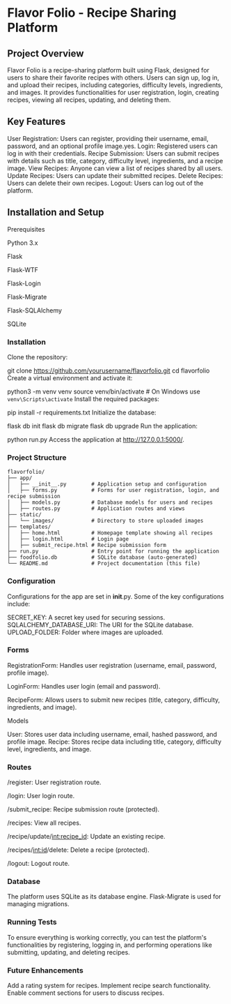 # Flavor Folio - Recipe Sharing Platform

## Project Overview
Flavor Folio is a recipe-sharing platform built using Flask, designed for users to share their favorite recipes with others. Users can sign up, log in, and upload their recipes, including categories, difficulty levels, ingredients, and images. It provides functionalities for user registration, login, creating recipes, viewing all recipes, updating, and deleting them.

## Key Features
User Registration: Users can register, providing their username, email, password, and an optional profile image.yes.
Login: Registered users can log in with their credentials.
Recipe Submission: Users can submit recipes with details such as title, category, difficulty level, ingredients, and a recipe image.
View Recipes: Anyone can view a list of recipes shared by all users.
Update Recipes: Users can update their submitted recipes.
Delete Recipes: Users can delete their own recipes.
Logout: Users can log out of the platform.

## Installation and Setup
Prerequisites

Python 3.x

Flask

Flask-WTF

Flask-Login

Flask-Migrate

Flask-SQLAlchemy

SQLite

### Installation
Clone the repository:

git clone https://github.com/yourusername/flavorfolio.git
cd flavorfolio
Create a virtual environment and activate it:

python3 -m venv venv
source venv/bin/activate  # On Windows use `venv\Scripts\activate`
Install the required packages:

pip install -r requirements.txt
Initialize the database:

flask db init
flask db migrate
flask db upgrade
Run the application:


python run.py
Access the application at http://127.0.0.1:5000/.

### Project Structure
```
flavorfolio/
├── app/
│   ├── __init__.py        # Application setup and configuration
│   ├── forms.py           # Forms for user registration, login, and recipe submission
│   ├── models.py          # Database models for users and recipes
│   ├── routes.py          # Application routes and views
├── static/
│   └── images/            # Directory to store uploaded images
├── templates/
│   ├── home.html          # Homepage template showing all recipes
│   ├── login.html         # Login page
│   ├── submit_recipe.html # Recipe submission form
├── run.py                 # Entry point for running the application
├── foodfolio.db           # SQLite database (auto-generated)
└── README.md              # Project documentation (this file)
```
### Configuration
Configurations for the app are set in __init__.py. Some of the key configurations include:

SECRET_KEY: A secret key used for securing sessions.
SQLALCHEMY_DATABASE_URI: The URI for the SQLite database.
UPLOAD_FOLDER: Folder where images are uploaded.

### Forms

RegistrationForm: Handles user registration (username, email, password, profile image).

LoginForm: Handles user login (email and password).

RecipeForm: Allows users to submit new recipes (title, category, difficulty, ingredients, and image).

Models

User: Stores user data including username, email, hashed password, and profile image.
Recipe: Stores recipe data including title, category, difficulty level, ingredients, and image.

### Routes
/register: User registration route.

/login: User login route.

/submit_recipe: Recipe submission route (protected).

/recipes: View all recipes.

/recipe/update/<int:recipe_id>: Update an existing recipe.

/recipes/<int:id>/delete: Delete a recipe (protected).

/logout: Logout route.

### Database
The platform uses SQLite as its database engine. Flask-Migrate is used for managing migrations.

### Running Tests
To ensure everything is working correctly, you can test the platform's functionalities by registering, logging in, and performing operations like submitting, updating, and deleting recipes.

### Future Enhancements
Add a rating system for recipes.
Implement recipe search functionality.
Enable comment sections for users to discuss recipes.
